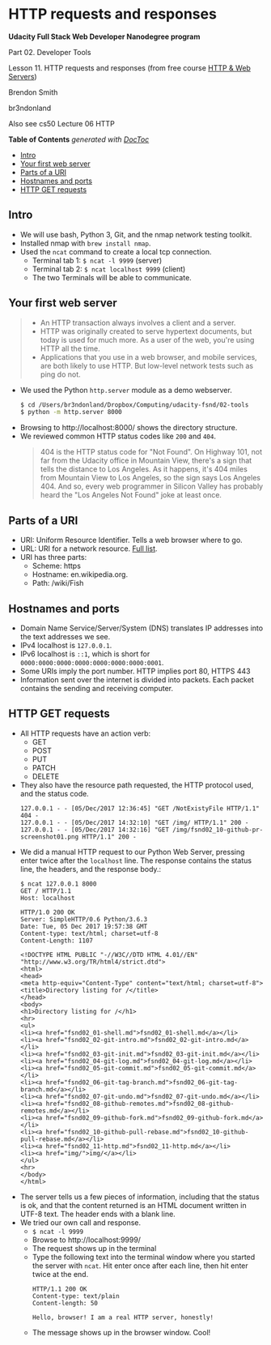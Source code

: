 # HTTP requests and responses

**Udacity Full Stack Web Developer Nanodegree program**

Part 02. Developer Tools

Lesson 11. HTTP requests and responses (from free course [HTTP & Web Servers](https://www.udacity.com/course/http-web-servers--ud303))

Brendon Smith

br3ndonland

Also see cs50 Lecture 06 HTTP

<!-- START doctoc generated TOC please keep comment here to allow auto update -->
<!-- DON'T EDIT THIS SECTION, INSTEAD RE-RUN doctoc TO UPDATE -->
**Table of Contents**  *generated with [DocToc](https://github.com/thlorenz/doctoc)*

- [Intro](#intro)
- [Your first web server](#your-first-web-server)
- [Parts of a URI](#parts-of-a-uri)
- [Hostnames and ports](#hostnames-and-ports)
- [HTTP GET requests](#http-get-requests)

<!-- END doctoc generated TOC please keep comment here to allow auto update -->


## Intro

* We will use bash, Python 3, Git, and the nmap network testing toolkit.
* Installed nmap with `brew install nmap`.
* Used the `ncat` command to create a local tcp connection.
  - Terminal tab 1: `$ ncat -l 9999` (server)
  - Terminal tab 2: `$ ncat localhost 9999` (client)
  - The two Terminals will be able to communicate.


## Your first web server

> * An HTTP transaction always involves a client and a server. 
> * HTTP was originally created to serve hypertext documents, but today is used for much more. As a user of the web, you're using HTTP all the time.
> * Applications that you use in a web browser, and mobile services, are both likely to use HTTP. But low-level network tests such as ping do not.

* We used the Python `http.server` module as a demo webserver.
  ```bash
  $ cd /Users/br3ndonland/Dropbox/Computing/udacity-fsnd/02-tools
  $ python -m http.server 8000
  ```
* Browsing to http://localhost:8000/ shows the directory structure.
* We reviewed common HTTP status codes like `200` and `404`.
  > 404 is the HTTP status code for "Not Found". On Highway 101, not far from the Udacity office in Mountain View, there's a sign that tells the distance to Los Angeles. As it happens, it's 404 miles from Mountain View to Los Angeles, so the sign says Los Angeles 404. And so, every web programmer in Silicon Valley has probably heard the "Los Angeles Not Found" joke at least once.


## Parts of a URI

* URI: Uniform Resource Identifier. Tells a web browser where to go.
* URL: URI for a network resource. [Full list](http://www.iana.org/assignments/uri-schemes/uri-schemes.xhtml).
* URI has three parts:
  - Scheme: https
  - Hostname: en.wikipedia.org.
  - Path: /wiki/Fish


## Hostnames and ports

* Domain Name Service/Server/System (DNS) translates IP addresses into the text addresses we see. 
* IPv4 localhost is `127.0.0.1`. 
* IPv6 localhost is `::1`, which is short for `0000:0000:0000:0000:0000:0000:0000:0001`.
* Some URIs imply the port number. HTTP implies port 80, HTTPS 443
* Information sent over the internet is divided into packets. Each packet contains the sending and receiving computer.


## HTTP GET requests

* All HTTP requests have an action verb:
  - GET
  - POST
  - PUT
  - PATCH
  - DELETE
* They also have the resource path requested, the HTTP protocol used, and the status code.
  ```
  127.0.0.1 - - [05/Dec/2017 12:36:45] "GET /NotExistyFile HTTP/1.1" 404 -
  127.0.0.1 - - [05/Dec/2017 14:32:10] "GET /img/ HTTP/1.1" 200 -
  127.0.0.1 - - [05/Dec/2017 14:32:16] "GET /img/fsnd02_10-github-pr-screenshot01.png HTTP/1.1" 200 -
  ```
* We did a manual HTTP request to our Python Web Server, pressing enter twice after the `localhost` line. The response contains the status line, the headers, and the response body.:
  ```
  $ ncat 127.0.0.1 8000
  GET / HTTP/1.1
  Host: localhost

  HTTP/1.0 200 OK
  Server: SimpleHTTP/0.6 Python/3.6.3
  Date: Tue, 05 Dec 2017 19:57:38 GMT
  Content-type: text/html; charset=utf-8
  Content-Length: 1107

  <!DOCTYPE HTML PUBLIC "-//W3C//DTD HTML 4.01//EN" "http://www.w3.org/TR/html4/strict.dtd">
  <html>
  <head>
  <meta http-equiv="Content-Type" content="text/html; charset=utf-8">
  <title>Directory listing for /</title>
  </head>
  <body>
  <h1>Directory listing for /</h1>
  <hr>
  <ul>
  <li><a href="fsnd02_01-shell.md">fsnd02_01-shell.md</a></li>
  <li><a href="fsnd02_02-git-intro.md">fsnd02_02-git-intro.md</a></li>
  <li><a href="fsnd02_03-git-init.md">fsnd02_03-git-init.md</a></li>
  <li><a href="fsnd02_04-git-log.md">fsnd02_04-git-log.md</a></li>
  <li><a href="fsnd02_05-git-commit.md">fsnd02_05-git-commit.md</a></li>
  <li><a href="fsnd02_06-git-tag-branch.md">fsnd02_06-git-tag-branch.md</a></li>
  <li><a href="fsnd02_07-git-undo.md">fsnd02_07-git-undo.md</a></li>
  <li><a href="fsnd02_08-github-remotes.md">fsnd02_08-github-remotes.md</a></li>
  <li><a href="fsnd02_09-github-fork.md">fsnd02_09-github-fork.md</a></li>
  <li><a href="fsnd02_10-github-pull-rebase.md">fsnd02_10-github-pull-rebase.md</a></li>
  <li><a href="fsnd02_11-http.md">fsnd02_11-http.md</a></li>
  <li><a href="img/">img/</a></li>
  </ul>
  <hr>
  </body>
  </html>
  ```
* The server tells us a few pieces of information, including that the status is ok, and that the content returned is an HTML document written in UTF-8 text. The header ends with a blank line.
* We tried our own call and response. 
  - `$ ncat -l 9999` 
  - Browse to http://localhost:9999/
  - The request shows up in the terminal
  - Type the following text into the terminal window where you started the server with `ncat`. Hit enter once after each line, then hit enter twice at the end.
    ```
    HTTP/1.1 200 OK
    Content-type: text/plain
    Content-length: 50

    Hello, browser! I am a real HTTP server, honestly!
    ```
  - The message shows up in the browser window. Cool!
